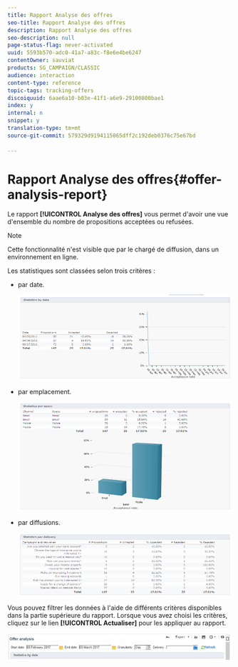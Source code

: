 ```yaml
---
title: Rapport Analyse des offres
seo-title: Rapport Analyse des offres
description: Rapport Analyse des offres
seo-description: null
page-status-flag: never-activated
uuid: 5593b570-adc0-41a7-a83c-f8e6e4be6247
contentOwner: sauviat
products: SG_CAMPAIGN/CLASSIC
audience: interaction
content-type: reference
topic-tags: tracking-offers
discoiquuid: 6aae6a10-b03e-41f1-a6e9-29100800bae1
index: y
internal: n
snippet: y
translation-type: tm+mt
source-git-commit: 579329d9194115065dff2c192deb0376c75e67bd

---
```



# Rapport Analyse des offres{#offer-analysis-report}

Le rapport **[!UICONTROL Analyse des offres]** vous permet d&#39;avoir une vue d&#39;ensemble du nombre de propositions acceptées ou refusées.

>[!NOTE]
>
>Cette fonctionnalité n&#39;est visible que par le chargé de diffusion, dans un environnement en ligne.

Les statistiques sont classées selon trois critères :

* par date.

   ![](assets/offer_report_perdate.png)

* par emplacement.

   ![](assets/offer_report_perspaces.png)

* par diffusions.

   ![](assets/offer_report_perdeliveries.png)

Vous pouvez filtrer les données à l&#39;aide de différents critères disponibles dans la partie supérieure du rapport. Lorsque vous avez choisi les critères, cliquez sur le lien **[!UICONTROL Actualiser]** pour les appliquer au rapport.

![](assets/offer_report_criteria.png)

